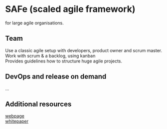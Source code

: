 # SAFe (scaled agile framework)

for large agile organisations.

## Team

Use a classic agile setup with developers, product owner and scrum master. 
Work with scrum & a backlog, using kanban  
Provides guidelines how to structure huge agile projects.

## DevOps and release on demand

...

## Additional resources

[webpage](https://www.scaledagileframework.com/)  
[whitepaper](https://www.scaledagile.com/resources/safe-whitepaper/)